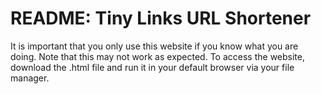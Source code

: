# README: Tiny Links URL Shortener
It is important that you only use this website if you know what you are doing. Note that this may not work as expected. To access the website, download the .html file and run it in your default browser via your file manager.
